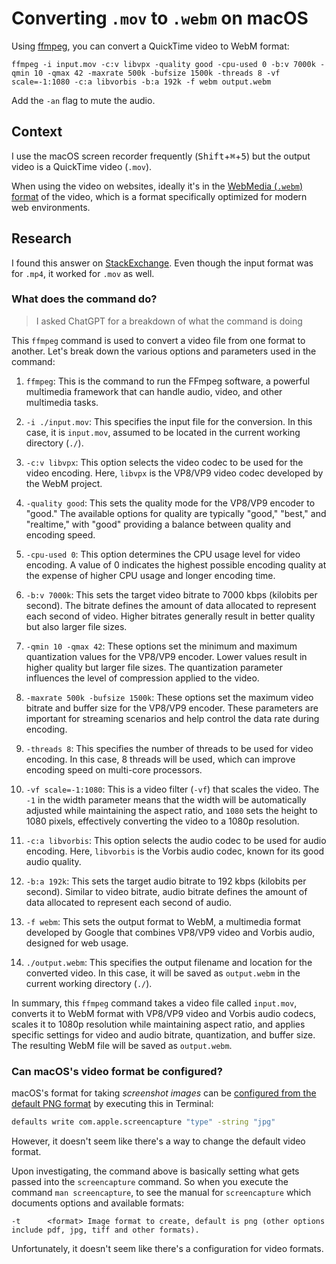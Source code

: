 <script setup lang="ts">
const inputFile = $ref('input.mov');
</script>

# Converting `.mov` to `.webm` on macOS

<!-- 
<input type="text" v-model="inputFile">

Codeblocks can't handle handebars
-->

Using [ffmpeg](https://formulae.brew.sh/formula/ffmpeg), you can convert a QuickTime video to WebM format:
```
ffmpeg -i input.mov -c:v libvpx -quality good -cpu-used 0 -b:v 7000k -qmin 10 -qmax 42 -maxrate 500k -bufsize 1500k -threads 8 -vf scale=-1:1080 -c:a libvorbis -b:a 192k -f webm output.webm
```

Add the `-an` flag to mute the audio.


## Context
I use the macOS screen recorder frequently (<kbd>Shift</kbd>+<kbd>⌘</kbd>+<kbd>5</kbd>) but the output video is a QuickTime video (`.mov`).

When using the video on websites, ideally it's in the [WebMedia (`.webm`) format](https://cloudinary.com/guides/video-formats/webm-format-what-you-should-know) of the video, which is a format specifically optimized for modern web environments.


## Research

I found this answer on [StackExchange](https://superuser.com/a/479391). Even though the input format was for `.mp4`, it worked for `.mov` as well.


### What does the command do?

> I asked ChatGPT for a breakdown of what the command is doing

This `ffmpeg` command is used to convert a video file from one format to another. Let's break down the various options and parameters used in the command:

1. `ffmpeg`: This is the command to run the FFmpeg software, a powerful multimedia framework that can handle audio, video, and other multimedia tasks.

2. `-i ./input.mov`: This specifies the input file for the conversion. In this case, it is `input.mov`, assumed to be located in the current working directory (`./`).

3. `-c:v libvpx`: This option selects the video codec to be used for the video encoding. Here, `libvpx` is the VP8/VP9 video codec developed by the WebM project.

4. `-quality good`: This sets the quality mode for the VP8/VP9 encoder to "good." The available options for quality are typically "good," "best," and "realtime," with "good" providing a balance between quality and encoding speed.

5. `-cpu-used 0`: This option determines the CPU usage level for video encoding. A value of 0 indicates the highest possible encoding quality at the expense of higher CPU usage and longer encoding time.

6. `-b:v 7000k`: This sets the target video bitrate to 7000 kbps (kilobits per second). The bitrate defines the amount of data allocated to represent each second of video. Higher bitrates generally result in better quality but also larger file sizes.

7. `-qmin 10 -qmax 42`: These options set the minimum and maximum quantization values for the VP8/VP9 encoder. Lower values result in higher quality but larger file sizes. The quantization parameter influences the level of compression applied to the video.

8. `-maxrate 500k -bufsize 1500k`: These options set the maximum video bitrate and buffer size for the VP8/VP9 encoder. These parameters are important for streaming scenarios and help control the data rate during encoding.

9. `-threads 8`: This specifies the number of threads to be used for video encoding. In this case, 8 threads will be used, which can improve encoding speed on multi-core processors.

10. `-vf scale=-1:1080`: This is a video filter (`-vf`) that scales the video. The `-1` in the width parameter means that the width will be automatically adjusted while maintaining the aspect ratio, and `1080` sets the height to 1080 pixels, effectively converting the video to a 1080p resolution.

11. `-c:a libvorbis`: This option selects the audio codec to be used for audio encoding. Here, `libvorbis` is the Vorbis audio codec, known for its good audio quality.

12. `-b:a 192k`: This sets the target audio bitrate to 192 kbps (kilobits per second). Similar to video bitrate, audio bitrate defines the amount of data allocated to represent each second of audio.

13. `-f webm`: This sets the output format to WebM, a multimedia format developed by Google that combines VP8/VP9 video and Vorbis audio, designed for web usage.

14. `./output.webm`: This specifies the output filename and location for the converted video. In this case, it will be saved as `output.webm` in the current working directory (`./`).

In summary, this `ffmpeg` command takes a video file called `input.mov`, converts it to WebM format with VP8/VP9 video and Vorbis audio codecs, scales it to 1080p resolution while maintaining aspect ratio, and applies specific settings for video and audio bitrate, quantization, and buffer size. The resulting WebM file will be saved as `output.webm`.

### Can macOS's video format be configured?

macOS's format for taking _screenshot images_ can be [configured from the default PNG format](https://macos-defaults.com/screenshots/type.html) by executing this in Terminal:

```sh
defaults write com.apple.screencapture "type" -string "jpg"
```

However, it doesn't seem like there's a way to change the default video format.

Upon investigating, the command above is basically setting what gets passed into the `screencapture` command. So when you execute the command `man screencapture`, to see the manual for `screencapture` which documents options and available formats:

```
-t      <format> Image format to create, default is png (other options include pdf, jpg, tiff and other formats).
```

Unfortunately, it doesn't seem like there's a configuration for video formats.
